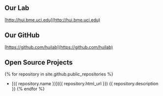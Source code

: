 
## Our Lab
[http://hui.bme.uci.edu](http://hui.bme.uci.edu)

## Our GitHub
[https://github.com/huilab](https://github.com/huilab)

## Open Source Projects
{% for repository in site.github.public_repositories %}
  * [{{ repository.name }}]({{ repository.html_url }}) {{ repository.description }}
{% endfor %}


